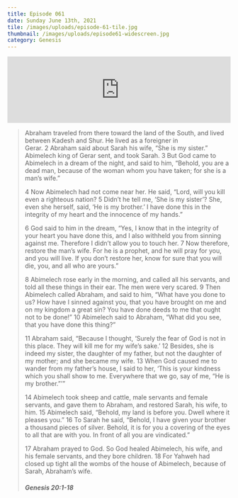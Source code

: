 ```yaml
---
title: Episode 061
date: Sunday June 13th, 2021
tile: /images/uploads/episode-61-tile.jpg
thumbnail: /images/uploads/episode61-widescreen.jpg
category: Genesis
---
```

<iframe title="0061 - Shadows of the Lord's kingdom" allowtransparency="true" height="150" width="100%" style="border: none; min-width: min(100%, 430px);" scrolling="no" data-name="pb-iframe-player" src="https://www.podbean.com/player-v2/?i=zjhb6-1063187-pb&from=pb6admin&share=1&download=1&rtl=0&fonts=Arial&skin=1&btn-skin=7"></iframe>

<!--StartFragment-->

> Abraham traveled from there toward the land of the South, and lived between Kadesh and Shur. He lived as a foreigner in Gerar. 2 Abraham said about Sarah his wife, “She is my sister.” Abimelech king of Gerar sent, and took Sarah. 3 But God came to Abimelech in a dream of the night, and said to him, “Behold, you are a dead man, because of the woman whom you have taken; for she is a man’s wife.”
>
> 4 Now Abimelech had not come near her. He said, “Lord, will you kill even a righteous nation? 5 Didn’t he tell me, ‘She is my sister’? She, even she herself, said, ‘He is my brother.’ I have done this in the integrity of my heart and the innocence of my hands.”
>
> 6 God said to him in the dream, “Yes, I know that in the integrity of your heart you have done this, and I also withheld you from sinning against me. Therefore I didn’t allow you to touch her. 7 Now therefore, restore the man’s wife. For he is a prophet, and he will pray for you, and you will live. If you don’t restore her, know for sure that you will die, you, and all who are yours.”
>
> 8 Abimelech rose early in the morning, and called all his servants, and told all these things in their ear. The men were very scared. 9 Then Abimelech called Abraham, and said to him, “What have you done to us? How have I sinned against you, that you have brought on me and on my kingdom a great sin? You have done deeds to me that ought not to be done!” 10 Abimelech said to Abraham, “What did you see, that you have done this thing?”
>
> 11 Abraham said, “Because I thought, ‘Surely the fear of God is not in this place. They will kill me for my wife’s sake.’ 12 Besides, she is indeed my sister, the daughter of my father, but not the daughter of my mother; and she became my wife. 13 When God caused me to wander from my father’s house, I said to her, ‘This is your kindness which you shall show to me. Everywhere that we go, say of me, “He is my brother.”’”
>
> 14 Abimelech took sheep and cattle, male servants and female servants, and gave them to Abraham, and restored Sarah, his wife, to him. 15 Abimelech said, “Behold, my land is before you. Dwell where it pleases you.” 16 To Sarah he said, “Behold, I have given your brother a thousand pieces of silver. Behold, it is for you a covering of the eyes to all that are with you. In front of all you are vindicated.”
>
> 17 Abraham prayed to God. So God healed Abimelech, his wife, and his female servants, and they bore children. 18 For Yahweh had closed up tight all the wombs of the house of Abimelech, because of Sarah, Abraham’s wife.
>
> ##### Genesis 20:1-18

<!--EndFragment-->